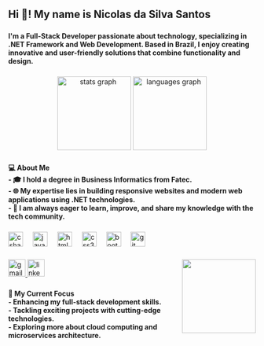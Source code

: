 <h2 align="left">Hi 👋! My name is Nicolas da Silva Santos</h2>

###

<h4 align="left">I'm a Full-Stack Developer passionate about technology, specializing in .NET Framework and Web Development. Based in Brazil, I enjoy creating innovative and user-friendly solutions that combine functionality and design.</h4>

###

<div align="center">
  <img src="https://github-readme-stats.vercel.app/api?username=NVanitas&hide_title=false&hide_rank=false&show_icons=true&include_all_commits=true&count_private=true&disable_animations=false&theme=dracula&locale=en&hide_border=false" height="150" alt="stats graph"  />
  <img src="https://github-readme-stats.vercel.app/api/top-langs?username=NVanitas&locale=en&hide_title=false&layout=compact&card_width=320&langs_count=5&theme=dracula&hide_border=false" height="150" alt="languages graph"  />
</div>

###

<h4 align="left">💻 About Me  <br>- 🎓 I hold a degree in Business Informatics from Fatec.  <br>- 🌐 My expertise lies in building responsive websites and modern web applications using .NET technologies.  <br>- 🚀 I am always eager to learn, improve, and share my knowledge with the tech community.</h4>

###
<div align="left">
  <img src="https://cdn.jsdelivr.net/gh/devicons/devicon/icons/csharp/csharp-original.svg" height="30" alt="csharp logo"  />
  <img width="12" />
  <img src="https://cdn.jsdelivr.net/gh/devicons/devicon/icons/javascript/javascript-original.svg" height="30" alt="javascript logo"  />
  <img width="12" />
  <img src="https://cdn.jsdelivr.net/gh/devicons/devicon/icons/html5/html5-original.svg" height="30" alt="html5 logo"  />
  <img width="12" />
  <img src="https://cdn.jsdelivr.net/gh/devicons/devicon/icons/css3/css3-original.svg" height="30" alt="css3 logo"  />
  <img width="12" />
  <img src="https://cdn.jsdelivr.net/gh/devicons/devicon/icons/bootstrap/bootstrap-original.svg" height="30" alt="bootstrap logo"  />
  <img width="12" />
  <img src="https://cdn.jsdelivr.net/gh/devicons/devicon/icons/git/git-original.svg" height="30" alt="git logo"  />
</div>

###

<img align="right" height="150" src="https://media2.giphy.com/media/v1.Y2lkPTc5MGI3NjExazF2c2Fpb2cxbDlldGd4bGthYWZwYmNuYnljN296d2YycmVyZGF2NyZlcD12MV9pbnRlcm5hbF9naWZfYnlfaWQmY3Q9Zw/iKCejlLBqcJcrw3xWG/giphy.gif"  />

###

<div align="left">
  <a href="mailto:nicolasdasilvasantos04@gmail.com" target="_blank">
    <img src="https://img.shields.io/static/v1?message=Gmail&logo=gmail&label=&color=D14836&logoColor=white&labelColor=&style=for-the-badge" height="35" alt="gmail logo"  />
  </a>
  <a href="https://www.linkedin.com/in/nicolasdasilvasantos/" target="_blank">
    <img src="https://img.shields.io/static/v1?message=LinkedIn&logo=linkedin&label=&color=0077B5&logoColor=white&labelColor=&style=for-the-badge" height="35" alt="linkedin logo"  />
  </a>
</div>

###

<h4 align="left">🚧 My Current Focus  <br>- Enhancing my full-stack development skills.  <br>- Tackling exciting projects with cutting-edge technologies.  <br>- Exploring more about cloud computing and microservices architecture.</h4>

###


